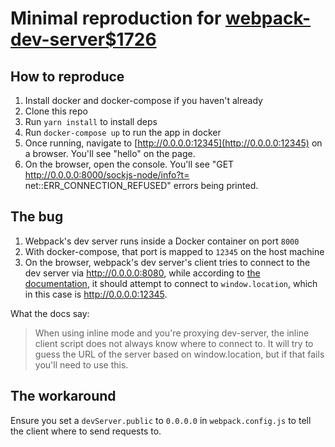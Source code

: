 # Minimal reproduction for [webpack-dev-server$1726](https://github.com/webpack/webpack-dev-server/issues/1726)

## How to reproduce

1. Install docker and docker-compose if you haven't already
2. Clone this repo
3. Run `yarn install` to install deps
4. Run `docker-compose up` to run the app in docker
5. Once running, navigate to [http://0.0.0.0:12345](http://0.0.0.0:12345) on a
   browser. You'll see "hello" on the page.
6. On the browser, open the console. You'll see "GET
   http://0.0.0.0:8000/sockjs-node/info?t=<some number>
   net::ERR_CONNECTION_REFUSED" errors being printed.

## The bug

1. Webpack's dev server runs inside a Docker container on port `8000`
2. With docker-compose, that port is mapped to `12345` on the host machine
3. On the browser, webpack's dev server's client tries to connect to the dev
   server via http://0.0.0.0:8080, while according to [the
   documentation](https://webpack.js.org/configuration/dev-server/#devserverpublic),
   it should attempt to connect to `window.location`, which in this case is
   http://0.0.0.0:12345.

What the docs say:

> When using inline mode and you're proxying dev-server, the inline client
> script does not always know where to connect to. It will try to guess the URL
> of the server based on window.location, but if that fails you'll need to use
> this.

## The workaround

Ensure you set a `devServer.public` to `0.0.0.0` in `webpack.config.js` to tell
the client where to send requests to.
